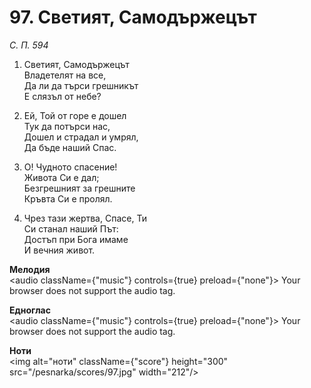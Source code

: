 # 97. Светият, Самодържецът

_С. П. 594_

1. Светият, Самодържецът  
Владетелят на все,  
Да ли да търси грешникът  
Е слязъл от небе?

2. Ей, Той от горе е дошел  
Тук да потърси нас,  
Дошел и страдал и умрял,  
Да бъде наший Спас.  

3. О! Чудното спасение!  
Живота Си е дал;  
Безгрешният за грешните  
Кръвта Си е пролял.  

4. Чрез тази жертва, Спасе, Ти  
Си станал наший Път:  
Достъп при Бога имаме  
И вечния живот.

**Мелодия**  
<audio className={"music"} controls={true} preload={"none"}>
    <source src="/pesnarka/mp3/97.mp3" type="audio/mpeg"/>
    Your browser does not support the audio tag.
</audio>

**Едноглас**  
<audio className={"music"} controls={true} preload={"none"}>
    <source src="/pesnarka/transp/97.mp3" type="audio/mpeg"/>
    Your browser does not support the audio tag.
</audio>

**Ноти**  
<img alt="ноти" className={"score"} height="300" src="/pesnarka/scores/97.jpg" width="212"/>
